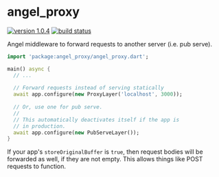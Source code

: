 # angel_proxy

[![version 1.0.4](https://img.shields.io/badge/version-1.0.4-brightgreen.svg)](https://pub.dartlang.org/packages/angel_proxy)
[![build status](https://travis-ci.org/angel-dart/proxy.svg)](https://travis-ci.org/angel-dart/proxy)

Angel middleware to forward requests to another server (i.e. pub serve).

```dart
import 'package:angel_proxy/angel_proxy.dart';

main() async {
  // ...
  
  // Forward requests instead of serving statically
  await app.configure(new ProxyLayer('localhost', 3000));
  
  // Or, use one for pub serve.
  //
  // This automatically deactivates itself if the app is
  // in production.
  await app.configure(new PubServeLayer());
}
```

If your app's `storeOriginalBuffer` is `true`, then request bodies will be forwarded
as well, if they are not empty. This allows things like POST requests to function.
